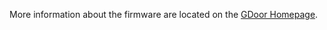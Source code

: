 More information about the firmware are located on the
[GDoor Homepage](https://gdoor-org.github.io/documentation/firmware.html).